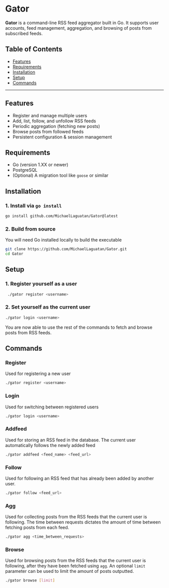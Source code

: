 # Gator

**Gator** is a command-line RSS feed aggregator built in Go. It supports user accounts, feed management, aggregation, and browsing of posts from subscribed feeds.

## Table of Contents

- [Features](#features)  
- [Requirements](#requirements)  
- [Installation](#installation)
- [Setup](#setup)
- [Commands](#commands)  
---

## Features

- Register and manage multiple users  
- Add, list, follow, and unfollow RSS feeds  
- Periodic aggregation (fetching new posts)  
- Browse posts from followed feeds  
- Persistent configuration & session management  

## Requirements

- Go (version 1.XX or newer)  
- PostgreSQL
- (Optional) A migration tool like `goose` or similar  

## Installation

### 1. **Install via `go install`**

   ```bash
   go install github.com/MichaelLaguatan/Gator@latest
   ```

### 2. Build from source

   You will need Go installed locally to build the executable
   ```bash
   git clone https://github.com/MichaelLaguatan/Gator.git
   cd Gator
   ```

## Setup

### 1. Register yourself as a user

   ```bash
    ./gator register <username>
   ```

### 2. Set yourself as the current user

   ```bash
   ./gator login <username>
   ```

You are now able to use the rest of the commands to fetch and browse posts from RSS feeds.

## Commands

### Register
   
   Used for registering a new user 

   ```bash
   ./gator register <username>
   ```

### Login

   Used for switching between registered users

   ```bash
   ./gator login <username> 
   ```

### Addfeed

   Used for storing an RSS feed in the database. The current user automatically follows the newly added feed

   ```bash
   ./gator addfeed <feed_name> <feed_url>
   ```

### Follow

   Used for following an RSS feed that has already been added by another user.

   ```bash
   ./gator follow <feed_url>
   ```

### Agg

   Used for collecting posts from the RSS feeds that the current user is following. The time between requests dictates the amount of time between fetching posts from each feed.

   ```bash
   ./gator agg <time_between_requests>
   ```

### Browse

   Used for browsing posts from the RSS feeds that the current user is following, after they have been fetched using `agg`. An optional `limit` parameter can be used to limit the amount of posts outputted.

   ```bash
   ./gator browse [limit]
   ```